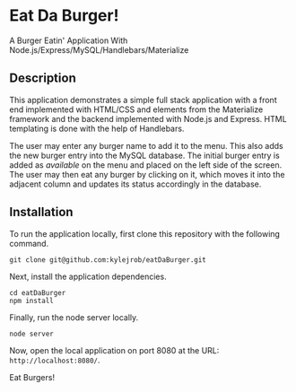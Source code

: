 # Eat Da Burger!
A Burger Eatin' Application With Node.js/Express/MySQL/Handlebars/Materialize

## Description

This application demonstrates a simple full stack application with a front end implemented with HTML/CSS and elements from the Materialize framework and the backend implemented with Node.js and Express. HTML templating is done with the help of Handlebars.

The user may enter any burger name to add it to the menu. This also adds the new burger entry into the MySQL database. The initial burger entry is added as *available* on the menu and placed on the left side of the screen. The user may then eat any burger by clicking on it, which moves it into the adjacent column and updates its status accordingly in the database.


## Installation

To run the application locally, first clone this repository with the following command.

	git clone git@github.com:kylejrob/eatDaBurger.git
	
Next, install the application dependencies.

	cd eatDaBurger
	npm install
	
Finally, run the node server locally.

	node server
	
Now, open the local application on port 8080 at the URL: `http://localhost:8080/`.

Eat Burgers!





